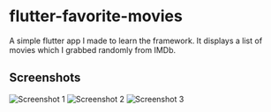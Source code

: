# flutter-favorite-movies

A simple flutter app I made to learn the framework.
It displays a list of movies which I grabbed randomly from IMDb.

## Screenshots

![Screenshot 1](https://i.imgur.com/SmVPpds.png "Screenshot 1")
![Screenshot 2](https://i.imgur.com/quAc5TD.png "Screenshot 2")
![Screenshot 3](https://i.imgur.com/MGBbn2j.png "Screenshot 3")
